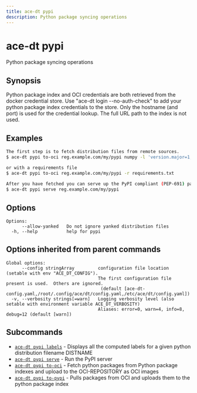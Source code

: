 ```yaml
---
title: ace-dt pypi
description: Python package syncing operations
---
```


<!--
This documentation is auto generated by a script.
Please do not edit this file directly.
-->

<!-- markdownlint-disable-next-line single-title -->
# ace-dt pypi

Python package syncing operations

## Synopsis

Python package index and OCI credentials are both retrieved from the docker credential store.
Use "ace-dt login --no-auth-check" to add your python package index credentials to the store.
Only the hostname (and port) is used for the credential lookup.  The full URL path to the index is not used.

## Examples

```sh
The first step is to fetch distribution files from remote sources.
$ ace-dt pypi to-oci reg.example.com/my/pypi numpy -l 'version.major=1,version.minor>5'

or with a requirements file
$ ace-dt pypi to-oci reg.example.com/my/pypi -r requirements.txt
		
After you have fetched you can serve up the PyPI compliant (PEP-691) package index with
$ ace-dt pypi serve reg.example.com/my/pypi

```

## Options

```plaintext
Options:
      --allow-yanked   Do not ignore yanked distribution files
  -h, --help           help for pypi
```

## Options inherited from parent commands

```plaintext
Global options:
      --config stringArray         configuration file location (setable with env "ACE_DT_CONFIG").
                                   The first configuration file present is used.  Others are ignored.
                                    (default [ace-dt-config.yaml,/root/.config/ace/dt/config.yaml,/etc/ace/dt/config.yaml])
  -v, --verbosity strings[=warn]   Logging verbosity level (also setable with environment variable ACE_DT_VERBOSITY)
                                   Aliases: error=0, warn=4, info=8, debug=12 (default [warn])
```

## Subcommands

- [`ace-dt pypi labels`](labels.md) - Displays all the computed labels for a given python distribution filename DISTNAME
- [`ace-dt pypi serve`](serve.md) - Run the PyPI server
- [`ace-dt pypi to-oci`](to-oci.md) - Fetch python packages from Python package indexes and upload to the OCI-REPOSITORY as OCI images
- [`ace-dt pypi to-pypi`](to-pypi.md) - Pulls packages from OCI and uploads them to the python package index
